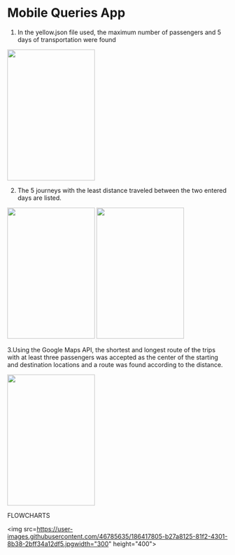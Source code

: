 # Mobile Queries App

1. In the yellow.json file used, the maximum number of passengers and 5 days of transportation were found


<img src=https://user-images.githubusercontent.com/46785635/186414809-da2657ce-32a6-4e59-8feb-3ee781810200.png width="200" height="300">


2. The 5 journeys with the least distance traveled between the two entered days are listed.

<img src=https://user-images.githubusercontent.com/46785635/186415019-83008685-c389-472f-9a6e-cd073a487891.png width="200" height="300">
<img src=https://user-images.githubusercontent.com/46785635/186415038-3e78a83b-08df-4d11-b766-7bf9324d3c5d.png width="200" height="300">

3.Using the Google Maps API, the shortest and longest route of the trips with at least three passengers was accepted as the center of the starting and destination locations and a route was found according to the distance.

<img src=https://user-images.githubusercontent.com/46785635/186415148-b25dd7db-9a42-44d2-bd68-ffa0d08ad29e.png width="200" height="300">

FLOWCHARTS

<img src=https://user-images.githubusercontent.com/46785635/186417805-b27a8125-81f2-4301-8b38-2bff34a12df5.jpgwidth="300" height="400">
